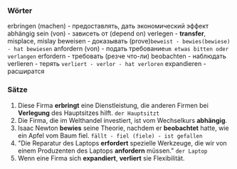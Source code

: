 ### Wörter
erbringen  (machen) - предоставлять, дать экономический эффект
abhängig sein (von) - зависеть от (depend on)
verlegen - __transfer__, misplace, mislay
beweisen - доказывать (prove)`beweist - bewies(bewiese) - hat bewiesen`
anfordern (von) - подать требование`um etwas bitten oder verlangen`
erfordern - требовать (резче что-ли)
beobachten - наблюдать
verlieren - терять `verliert - verlor - hat verloren`
expandieren - расширатся
### Sätze
1) Diese Firma __erbringt__ eine Dienstleistung, die anderen Firmen bei __Verlegung__ des Hauptsitzes hilft. `der Hauptsitzt`
2) Die Firma, die im Welthandel investiert, ist vom Wechselkurs __abhängig__.
3) Isaac Newton __bewies__ seine Theorie, nachdem er __beobachtet__ hatte, wie ein Apfel vom Baum fiel. `fällt - fiel (fiele) - ist gefallen`
4) "Die Reparatur des Laptops __erfordert__ spezielle Werkzeuge, die wir von einem Produzenten des Laptops __anfordern__ müssen." `der Laptop`
5) Wenn eine Firma sich __expandiert__, __verliert__ sie Flexibilität.